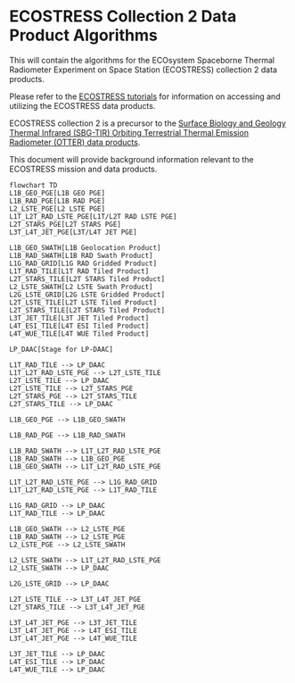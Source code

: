 # ECOSTRESS Collection 2 Data Product Algorithms

This will contain the algorithms for the ECOsystem Spaceborne Thermal Radiometer Experiment on Space Station (ECOSTRESS) collection 2 data products. 

Please refer to the [ECOSTRESS tutorials](https://github.com/ECOSTRESS-Tutorials) for information on accessing and utilizing the ECOSTRESS data products.

ECOSTRESS collection 2 is a precursor to the [Surface Biology and Geology Thermal Infrared (SBG-TIR) Orbiting Terrestrial Thermal Emission Radiometer (OTTER) data products](https://github.com/sbg-tir).

This document will provide background information relevant to the ECOSTRESS mission and data products. 

```mermaid
flowchart TD
L1B_GEO_PGE[L1B GEO PGE]
L1B_RAD_PGE[L1B RAD PGE]
L2_LSTE_PGE[L2 LSTE PGE]
L1T_L2T_RAD_LSTE_PGE[L1T/L2T RAD LSTE PGE]
L2T_STARS_PGE[L2T STARS PGE]
L3T_L4T_JET_PGE[L3T/L4T JET PGE]

L1B_GEO_SWATH[L1B Geolocation Product]
L1B_RAD_SWATH[L1B RAD Swath Product]
L1G_RAD_GRID[L1G RAD Gridded Product]
L1T_RAD_TILE[L1T RAD Tiled Product]
L2T_STARS_TILE[L2T STARS Tiled Product]
L2_LSTE_SWATH[L2 LSTE Swath Product]
L2G_LSTE_GRID[L2G LSTE Gridded Product]
L2T_LSTE_TILE[L2T LSTE Tiled Product]
L2T_STARS_TILE[L2T STARS Tiled Product]
L3T_JET_TILE[L3T JET Tiled Product]
L4T_ESI_TILE[L4T ESI Tiled Product]
L4T_WUE_TILE[L4T WUE Tiled Product]

LP_DAAC[Stage for LP-DAAC]

L1T_RAD_TILE --> LP_DAAC
L1T_L2T_RAD_LSTE_PGE --> L2T_LSTE_TILE
L2T_LSTE_TILE --> LP_DAAC
L2T_LSTE_TILE --> L2T_STARS_PGE
L2T_STARS_PGE --> L2T_STARS_TILE
L2T_STARS_TILE --> LP_DAAC

L1B_GEO_PGE --> L1B_GEO_SWATH

L1B_RAD_PGE --> L1B_RAD_SWATH

L1B_RAD_SWATH --> L1T_L2T_RAD_LSTE_PGE
L1B_RAD_SWATH --> L1B_GEO_PGE
L1B_GEO_SWATH --> L1T_L2T_RAD_LSTE_PGE

L1T_L2T_RAD_LSTE_PGE --> L1G_RAD_GRID
L1T_L2T_RAD_LSTE_PGE --> L1T_RAD_TILE

L1G_RAD_GRID --> LP_DAAC
L1T_RAD_TILE --> LP_DAAC

L1B_GEO_SWATH --> L2_LSTE_PGE
L1B_RAD_SWATH --> L2_LSTE_PGE
L2_LSTE_PGE --> L2_LSTE_SWATH

L2_LSTE_SWATH --> L1T_L2T_RAD_LSTE_PGE
L2_LSTE_SWATH --> LP_DAAC

L2G_LSTE_GRID --> LP_DAAC

L2T_LSTE_TILE --> L3T_L4T_JET_PGE
L2T_STARS_TILE --> L3T_L4T_JET_PGE

L3T_L4T_JET_PGE --> L3T_JET_TILE
L3T_L4T_JET_PGE --> L4T_ESI_TILE
L3T_L4T_JET_PGE --> L4T_WUE_TILE

L3T_JET_TILE --> LP_DAAC
L4T_ESI_TILE --> LP_DAAC
L4T_WUE_TILE --> LP_DAAC
```
